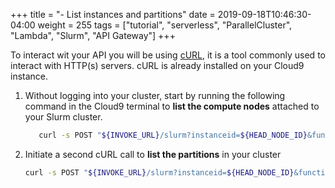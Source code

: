 +++
title = "- List instances and partitions"
date = 2019-09-18T10:46:30-04:00
weight = 255
tags = ["tutorial", "serverless", "ParallelCluster", "Lambda", "Slurm", "API Gateway"]
+++

To interact wit your API you will be using [cURL](https://en.wikipedia.org/wiki/CURL), it is a tool commonly used to interact with HTTP(s) servers. cURL is already installed on your Cloud9 instance.

1. Without logging into your cluster, start by running the following command in the Cloud9 terminal to **list the compute nodes** attached to your Slurm cluster.

      ```bash
         curl -s POST "${INVOKE_URL}/slurm?instanceid=${HEAD_NODE_ID}&function=list_nodes" # Note the function name  "list_nodes"
      ```
2. Initiate a second cURL call to **list the partitions** in your cluster

      ```bash
      curl -s POST "${INVOKE_URL}/slurm?instanceid=${HEAD_NODE_ID}&function=list_partitions" # Note the function name "list_partitions"
      ```
